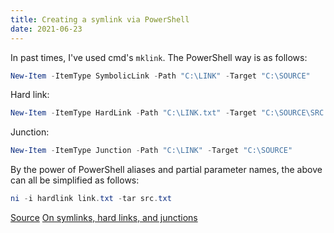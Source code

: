 ```yaml
---
title: Creating a symlink via PowerShell
date: 2021-06-23
---
```


In past times, I've used cmd's `mklink`. The PowerShell way is as follows:

```powershell
New-Item -ItemType SymbolicLink -Path "C:\LINK" -Target "C:\SOURCE"
```

Hard link:
```powershell
New-Item -ItemType HardLink -Path "C:\LINK.txt" -Target "C:\SOURCE\SRC.txt"
```

Junction: 
```powershell
New-Item -ItemType Junction -Path "C:\LINK" -Target "C:\SOURCE"
```

By the power of PowerShell aliases and partial parameter names, the above can all be simplified as follows:
```powershell
ni -i hardlink link.txt -tar src.txt
```

[Source](https://techexpert.tips/powershell/powershell-creating-symbolic-link/)
[On symlinks, hard links, and junctions](https://www.2brightsparks.com/resources/articles/NTFS-Hard-Links-Junctions-and-Symbolic-Links.pdf)
